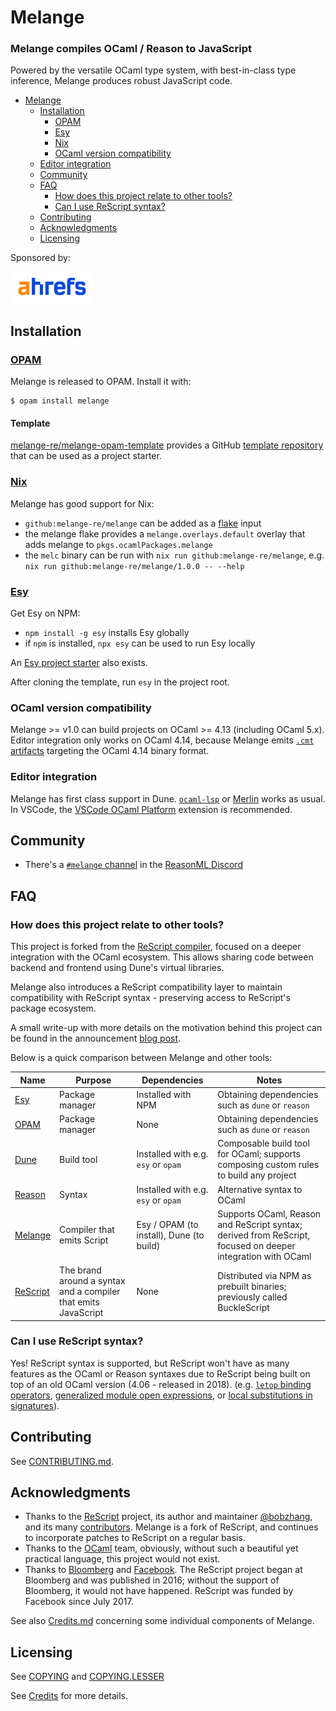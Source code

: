 # Melange

### Melange compiles OCaml / Reason to JavaScript

Powered by the versatile OCaml type system, with best-in-class type inference,
Melange produces robust JavaScript code.

+ [Melange](#melange)
  * [Installation](#installation)
    - [OPAM](#opam)
    - [Esy](#esy)
    - [Nix](#nix)
    - [OCaml version compatibility](#ocaml-version-compatibility)
  * [Editor integration](#editor-integration)
  * [Community](#community)
  * [FAQ](#faq)
    - [How does this project relate to other tools?](#how-does-this-project-relate-to-other-tools)
    - [Can I use ReScript syntax?](#can-i-use-rescript-syntax)
  * [Contributing](#contributing)
  * [Acknowledgments](#acknowledgments)
  * [Licensing](#licensing)

Sponsored by:

<img src="./docs/images/ahrefs-logo.png" height="50px">

## Installation

### [OPAM](https://opam.ocaml.org/)

Melange is released to OPAM. Install it with:

```shell
$ opam install melange
```

#### Template

[melange-re/melange-opam-template](https://github.com/melange-re/melange-opam-template)
provides a GitHub
[template repository](https://docs.github.com/en/repositories/creating-and-managing-repositories/creating-a-repository-from-a-template)
that can be used as a project starter.

### [Nix](https://nixos.org/learn.html)

Melange has good support for Nix:

- `github:melange-re/melange` can be added as a
  [flake](https://nixos.wiki/wiki/Flakes) input
- the melange flake provides a `melange.overlays.default` overlay that adds
  melange to `pkgs.ocamlPackages.melange`
- the `melc` binary can be run with `nix run github:melange-re/melange`, e.g.
  `nix run github:melange-re/melange/1.0.0 -- --help`

### [Esy](https://esy.sh)

Get Esy on NPM:

- `npm install -g esy` installs Esy globally
- if `npm` is installed, `npx esy` can be used to run Esy locally

An [Esy project starter](https://github.com/melange-re/melange-basic-template)
also exists.

After cloning the template, run `esy` in the project root.

### OCaml version compatibility

Melange >= v1.0 can build projects on OCaml >= 4.13 (including OCaml 5.x).
Editor integration only works on OCaml 4.14, because Melange emits
[`.cmt` artifacts](https://ocaml.org/p/ocaml-base-compiler/4.14.1/doc/Cmt_format/index.html)
targeting the OCaml 4.14 binary format.

### Editor integration

Melange has first class support in Dune.
[`ocaml-lsp`](https://github.com/ocaml/ocaml-lsp) or
[Merlin](https://github.com/ocaml/merlin) works as usual. In VSCode, the
[VSCode OCaml Platform](https://github.com/ocamllabs/vscode-ocaml-platform)
extension is recommended.

## Community

- There's a [`#melange` channel](https://discord.gg/mArvFMQKnK) in the
  [ReasonML Discord](https://discord.gg/reasonml)

## FAQ

### How does this project relate to other tools?

This project is forked from the
[ReScript compiler](https://github.com/rescript-lang/rescript-compiler/),
focused on a deeper integration with the OCaml ecosystem. This allows sharing
code between backend and frontend using Dune's virtual libraries.

Melange also introduces a ReScript compatibility layer to maintain compatibility
with ReScript syntax - preserving access to ReScript's package ecosystem.

A small write-up with more details on the motivation behind this project can be
found in the announcement
[blog post](https://anmonteiro.com/2021/03/on-ocaml-and-the-js-platform/).

Below is a quick comparison between Melange and other tools:


| Name                                   | Purpose                                                        | Dependencies                                                  | Notes                                                                                                                        |
| -------------------------------------- | -------------------------------------------------------------- | ------------------------------------------------------------- | ---------------------------------------------------------------------------------------------------------------------------- |
| [Esy](https://esy.sh)                  | Package manager                                                | Installed with NPM                                            | Obtaining dependencies such as `dune` or `reason` |
| [OPAM](https://opam.ocaml.org)         | Package manager                                                | None                                                          | Obtaining dependencies such as `dune` or `reason` |
| [Dune](https://dune.build/)            | Build tool                                                     | Installed with e.g. `esy` or `opam`                           | Composable build tool for OCaml; supports composing custom rules to build any project |
| [Reason](https://reasonml.github.io/)  | Syntax                                                         | Installed with e.g. `esy` or `opam`                           | Alternative syntax to OCaml |
| [Melange](https://melange.re)          | Compiler that emits Script                                     | Esy / OPAM (to install), Dune (to build) | Supports OCaml, Reason and ReScript syntax; derived from ReScript, focused on deeper integration with OCaml |
| [ReScript](https://rescript-lang.org/) | The brand around a syntax and a compiler that emits JavaScript | None                                                          | Distributed via NPM as prebuilt binaries; previously called BuckleScript |

### Can I use ReScript syntax?

Yes! ReScript syntax is supported, but ReScript won't have as many features as
the OCaml or Reason syntaxes due to ReScript being built on top of an old OCaml
version (4.06 - released in 2018).
(e.g. [`letop` binding operators](https://github.com/ocaml/ocaml/pull/1947),
[generalized module open expressions](https://github.com/ocaml/ocaml/pull/2147),
or [local substitutions in signatures](https://github.com/ocaml/ocaml/pull/2122)).

## Contributing

See [CONTRIBUTING.md](CONTRIBUTING.md).

## Acknowledgments

* Thanks to the [ReScript](https://github.com/rescript-lang/rescript-compiler)
  project, its author and maintainer [@bobzhang](https://github.com/bobzhang),
  and its many
  [contributors](https://github.com/rescript-lang/rescript-compiler/graphs/contributors).
  Melange is a fork of ReScript, and continues to incorporate patches to
  ReScript on a regular basis.
* Thanks to the [OCaml](https://ocaml.org) team, obviously, without such a
  beautiful yet practical language, this project would not exist.
* Thanks to [Bloomberg](https://www.techatbloomberg.com) and
  [Facebook](https://github.com/facebook/). The ReScript project began at
  Bloomberg and was published in 2016; without the support of Bloomberg, it
  would not have happened. ReScript was funded by Facebook since July 2017.

See also [Credits.md](./Credits.md) concerning some individual components of
Melange.

## Licensing

See [COPYING](./COPYING) and [COPYING.LESSER](./COPYING.LESSER)

See [Credits](./Credits.md) for more details.

